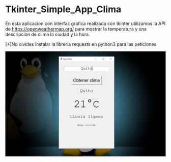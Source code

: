# Tkinter_Simple_App_Clima
En esta aplicacion con interfaz grafica realizada con tkinter utilizamos la API de https://openweathermap.org/ para mostrar la temperatura y una descripcion de clima la ciudad y la hora.

[+]No olvides instalar la libreria requests en python3 para las peticiones

![](AppClima.JPG)
